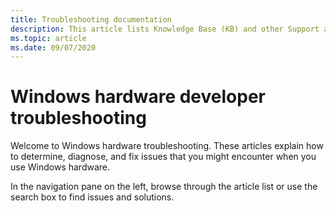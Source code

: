 ```yaml
---
title: Troubleshooting documentation
description: This article lists Knowledge Base (KB) and other Support articles for Windows hardware developer.
ms.topic: article
ms.date: 09/07/2020
---
```

# Windows hardware developer troubleshooting

Welcome to Windows hardware troubleshooting. These articles explain how to determine, diagnose, and fix issues that you might encounter when you use Windows hardware.

In the navigation pane on the left, browse through the article list or use the search box to find issues and solutions.
